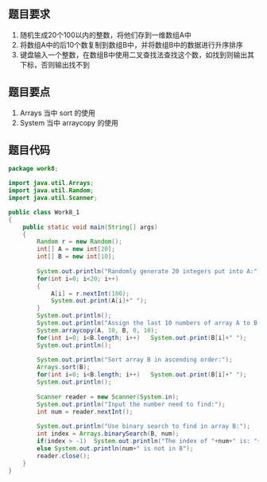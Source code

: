 ## 题目要求

1. 随机生成20个100以内的整数，将他们存到一维数组A中
2. 将数组A中的后10个数复制到数组B中，并将数组B中的数据进行升序排序
3. 键盘输入一个整数，在数组B中使用二叉查找法查找这个数，如找到则输出其下标，否则输出找不到

## 题目要点

1. Arrays 当中 sort 的使用
2. System 当中 arraycopy 的使用

## 题目代码

``` java
package work8;

import java.util.Arrays;
import java.util.Random;
import java.util.Scanner;

public class Work8_1
{
	public static void main(String[] args)
	{
		Random r = new Random();
		int[] A = new int[20];
		int[] B = new int[10];
		
		System.out.println("Randomly generate 20 integers put into A:");
		for(int i=0; i<20; i++)
		{
			A[i] = r.nextInt(100);
			System.out.print(A[i]+" ");
		}
		System.out.println();
		System.out.println("Assign the last 10 numbers of array A to B:");
		System.arraycopy(A, 10, B, 0, 10);
		for(int i=0; i<B.length; i++)	System.out.print(B[i]+" ");
		System.out.println();
		
		System.out.println("Sort array B in ascending order:");
		Arrays.sort(B);
		for(int i=0; i<B.length; i++)	System.out.print(B[i]+" ");
		System.out.println();
		
		Scanner reader = new Scanner(System.in);
		System.out.println("Input the number need to find:");
		int num = reader.nextInt();
		
		System.out.println("Use binary search to find in array B:");
		int index = Arrays.binarySearch(B, num);
		if(index > -1)	System.out.println("The index of "+num+" is: "+index);
		else System.out.println(num+" is not in B");
		reader.close();
	}
}
```

